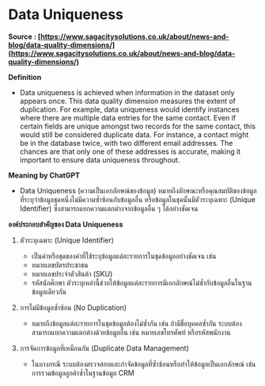 # Data Uniqueness

__Source : [https://www.sagacitysolutions.co.uk/about/news-and-blog/data-quality-dimensions/](https://www.sagacitysolutions.co.uk/about/news-and-blog/data-quality-dimensions/)__

__Definition__
- Data uniqueness is achieved when information in the dataset only appears once. This data quality dimension measures the extent of duplication. For example, data uniqueness would identify instances where there are multiple data entries for the same contact. Even if certain fields are unique amongst two records for the same contact, this would still be considered duplicate data. For instance, a contact might be in the database twice, with two different email addresses. The chances are that only one of these addresses is accurate, making it important to ensure data uniqueness throughout.

__Meaning by ChatGPT__
- Data Uniqueness (ความเป็นเอกลักษณ์ของข้อมูล) หมายถึงลักษณะหรือคุณสมบัติของข้อมูลที่ระบุว่าข้อมูลชุดหนึ่งไม่มีความซ้ำซ้อนกับข้อมูลอื่น หรือข้อมูลในชุดนั้นมีตัวระบุเฉพาะ (Unique Identifier) ซึ่งสามารถแยกความแตกต่างจากข้อมูลอื่น ๆ ได้อย่างชัดเจน

__องค์ประกอบสำคัญของ Data Uniqueness__
1. ตัวระบุเฉพาะ (Unique Identifier)
    - เป็นค่าหรือชุดของค่าที่ใช้ระบุข้อมูลแต่ละรายการในชุดข้อมูลอย่างชัดเจน เช่น
    - หมายเลขบัตรประชาชน
    - หมายเลขประจำตัวสินค้า (SKU)
    - รหัสนักศึกษา
ตัวระบุเหล่านี้ช่วยให้ข้อมูลแต่ละรายการมีเอกลักษณ์ไม่ซ้ำกับข้อมูลอื่นในฐานข้อมูลเดียวกัน

2. การไม่มีข้อมูลซ้ำซ้อน (No Duplication)
    - หมายถึงข้อมูลแต่ละรายการในชุดข้อมูลต้องไม่ซ้ำกัน เช่น ถ้ามีชื่อบุคคลซ้ำกัน ระบบต้องสามารถแยกความแตกต่างด้วยข้อมูลอื่น เช่น หมายเลขโทรศัพท์ หรือรหัสพนักงาน

3. การจัดการข้อมูลที่เหมือนกัน (Duplicate Data Management)
    - ในบางกรณี ระบบต้องตรวจสอบและกำจัดข้อมูลที่ซ้ำซ้อนหรือทำให้ข้อมูลเป็นเอกลักษณ์ เช่น การรวมข้อมูลลูกค้าซ้ำในฐานข้อมูล CRM